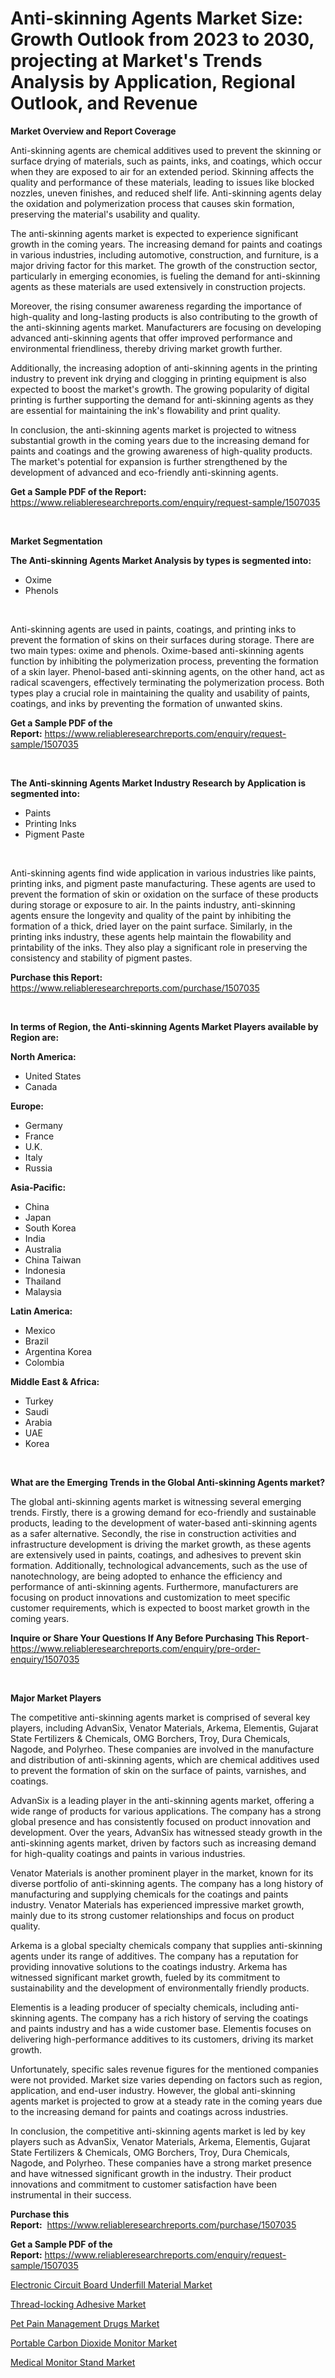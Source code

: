 <p><h1>Anti-skinning Agents Market Size: Growth Outlook from 2023 to 2030, projecting at Market's Trends Analysis by Application, Regional Outlook, and Revenue</h1></p><p><strong>Market Overview and Report Coverage</strong></p>
<p><p>Anti-skinning agents are chemical additives used to prevent the skinning or surface drying of materials, such as paints, inks, and coatings, which occur when they are exposed to air for an extended period. Skinning affects the quality and performance of these materials, leading to issues like blocked nozzles, uneven finishes, and reduced shelf life. Anti-skinning agents delay the oxidation and polymerization process that causes skin formation, preserving the material's usability and quality.</p><p>The anti-skinning agents market is expected to experience significant growth in the coming years. The increasing demand for paints and coatings in various industries, including automotive, construction, and furniture, is a major driving factor for this market. The growth of the construction sector, particularly in emerging economies, is fueling the demand for anti-skinning agents as these materials are used extensively in construction projects.</p><p>Moreover, the rising consumer awareness regarding the importance of high-quality and long-lasting products is also contributing to the growth of the anti-skinning agents market. Manufacturers are focusing on developing advanced anti-skinning agents that offer improved performance and environmental friendliness, thereby driving market growth further.</p><p>Additionally, the increasing adoption of anti-skinning agents in the printing industry to prevent ink drying and clogging in printing equipment is also expected to boost the market's growth. The growing popularity of digital printing is further supporting the demand for anti-skinning agents as they are essential for maintaining the ink's flowability and print quality.</p><p>In conclusion, the anti-skinning agents market is projected to witness substantial growth in the coming years due to the increasing demand for paints and coatings and the growing awareness of high-quality products. The market's potential for expansion is further strengthened by the development of advanced and eco-friendly anti-skinning agents.</p></p>
<p><strong>Get a Sample PDF of the Report:</strong> <a href="https://www.reliableresearchreports.com/enquiry/request-sample/1507035">https://www.reliableresearchreports.com/enquiry/request-sample/1507035</a></p>
<p>&nbsp;</p>
<p><strong>Market Segmentation</strong></p>
<p><strong>The Anti-skinning Agents Market Analysis by types is segmented into:</strong></p>
<p><ul><li>Oxime</li><li>Phenols</li></ul></p>
<p>&nbsp;</p>
<p><p>Anti-skinning agents are used in paints, coatings, and printing inks to prevent the formation of skins on their surfaces during storage. There are two main types: oxime and phenols. Oxime-based anti-skinning agents function by inhibiting the polymerization process, preventing the formation of a skin layer. Phenol-based anti-skinning agents, on the other hand, act as radical scavengers, effectively terminating the polymerization process. Both types play a crucial role in maintaining the quality and usability of paints, coatings, and inks by preventing the formation of unwanted skins.</p></p>
<p><strong>Get a Sample PDF of the Report:</strong>&nbsp;<a href="https://www.reliableresearchreports.com/enquiry/request-sample/1507035">https://www.reliableresearchreports.com/enquiry/request-sample/1507035</a></p>
<p>&nbsp;</p>
<p><strong>The Anti-skinning Agents Market Industry Research by Application is segmented into:</strong></p>
<p><ul><li>Paints</li><li>Printing Inks</li><li>Pigment Paste</li></ul></p>
<p>&nbsp;</p>
<p><p>Anti-skinning agents find wide application in various industries like paints, printing inks, and pigment paste manufacturing. These agents are used to prevent the formation of skin or oxidation on the surface of these products during storage or exposure to air. In the paints industry, anti-skinning agents ensure the longevity and quality of the paint by inhibiting the formation of a thick, dried layer on the paint surface. Similarly, in the printing inks industry, these agents help maintain the flowability and printability of the inks. They also play a significant role in preserving the consistency and stability of pigment pastes.</p></p>
<p><strong>Purchase this Report:</strong>&nbsp; <a href="https://www.reliableresearchreports.com/purchase/1507035">https://www.reliableresearchreports.com/purchase/1507035</a></p>
<p>&nbsp;</p>
<p><strong>In terms of Region, the Anti-skinning Agents Market Players available by Region are:</strong></p>
<p>
    <p> <strong> North America: </strong>
        <ul>
            <li>United States</li>
            <li>Canada</li>
        </ul>
        </p> 
    <p> <strong> Europe: </strong>
        <ul>
            <li>Germany</li>
            <li>France</li>
            <li>U.K.</li>
            <li>Italy</li>
            <li>Russia</li>
        </ul>
        </p> 
    <p> <strong> Asia-Pacific: </strong>
        <ul>
            <li>China</li>
            <li>Japan</li>
            <li>South Korea</li>
            <li>India</li>
            <li>Australia</li>
            <li>China Taiwan</li>
            <li>Indonesia</li>
            <li>Thailand</li>
            <li>Malaysia</li>
        </ul>
        </p> 
    <p> <strong> Latin America: </strong>
        <ul>
            <li>Mexico</li>
            <li>Brazil</li>
            <li>Argentina Korea</li>
            <li>Colombia</li>
        </ul>
        </p> 
    <p> <strong> Middle East & Africa: </strong>
        <ul>
            <li>Turkey</li>
            <li>Saudi</li>
            <li>Arabia</li>
            <li>UAE</li>
            <li>Korea</li>
        </ul>
    </p>
    </p>
<p>&nbsp;</p>
<p><strong>What are the Emerging Trends in the Global Anti-skinning Agents market?</strong></p>
<p><p>The global anti-skinning agents market is witnessing several emerging trends. Firstly, there is a growing demand for eco-friendly and sustainable products, leading to the development of water-based anti-skinning agents as a safer alternative. Secondly, the rise in construction activities and infrastructure development is driving the market growth, as these agents are extensively used in paints, coatings, and adhesives to prevent skin formation. Additionally, technological advancements, such as the use of nanotechnology, are being adopted to enhance the efficiency and performance of anti-skinning agents. Furthermore, manufacturers are focusing on product innovations and customization to meet specific customer requirements, which is expected to boost market growth in the coming years.</p></p>
<p><strong>Inquire or Share Your Questions If Any Before Purchasing This Report</strong>- <a href="https://www.reliableresearchreports.com/enquiry/pre-order-enquiry/1507035">https://www.reliableresearchreports.com/enquiry/pre-order-enquiry/1507035</a></p>
<p>&nbsp;</p>
<p><strong>Major Market Players</strong></p>
<p><p>The competitive anti-skinning agents market is comprised of several key players, including AdvanSix, Venator Materials, Arkema, Elementis, Gujarat State Fertilizers & Chemicals, OMG Borchers, Troy, Dura Chemicals, Nagode, and Polyrheo. These companies are involved in the manufacture and distribution of anti-skinning agents, which are chemical additives used to prevent the formation of skin on the surface of paints, varnishes, and coatings.</p><p>AdvanSix is a leading player in the anti-skinning agents market, offering a wide range of products for various applications. The company has a strong global presence and has consistently focused on product innovation and development. Over the years, AdvanSix has witnessed steady growth in the anti-skinning agents market, driven by factors such as increasing demand for high-quality coatings and paints in various industries.</p><p>Venator Materials is another prominent player in the market, known for its diverse portfolio of anti-skinning agents. The company has a long history of manufacturing and supplying chemicals for the coatings and paints industry. Venator Materials has experienced impressive market growth, mainly due to its strong customer relationships and focus on product quality.</p><p>Arkema is a global specialty chemicals company that supplies anti-skinning agents under its range of additives. The company has a reputation for providing innovative solutions to the coatings industry. Arkema has witnessed significant market growth, fueled by its commitment to sustainability and the development of environmentally friendly products.</p><p>Elementis is a leading producer of specialty chemicals, including anti-skinning agents. The company has a rich history of serving the coatings and paints industry and has a wide customer base. Elementis focuses on delivering high-performance additives to its customers, driving its market growth.</p><p>Unfortunately, specific sales revenue figures for the mentioned companies were not provided. Market size varies depending on factors such as region, application, and end-user industry. However, the global anti-skinning agents market is projected to grow at a steady rate in the coming years due to the increasing demand for paints and coatings across industries.</p><p>In conclusion, the competitive anti-skinning agents market is led by key players such as AdvanSix, Venator Materials, Arkema, Elementis, Gujarat State Fertilizers & Chemicals, OMG Borchers, Troy, Dura Chemicals, Nagode, and Polyrheo. These companies have a strong market presence and have witnessed significant growth in the industry. Their product innovations and commitment to customer satisfaction have been instrumental in their success.</p></p>
<p><strong>Purchase this Report:</strong>&nbsp;&nbsp;<a href="https://www.reliableresearchreports.com/purchase/1507035">https://www.reliableresearchreports.com/purchase/1507035</a></p>
<p></p>
<p><strong>Get a Sample PDF of the Report:</strong>&nbsp;<a href="https://www.reliableresearchreports.com/enquiry/request-sample/1507035">https://www.reliableresearchreports.com/enquiry/request-sample/1507035</a></p>
<p><p><a href="https://www.linkedin.com/pulse/electronic-circuit-board-underfill-material-market-size/">Electronic Circuit Board Underfill Material Market</a></p><p><a href="https://www.linkedin.com/pulse/thread-locking-adhesive-market-size-forecast-2023-2030/">Thread-locking Adhesive Market</a></p><p><a href="https://www.linkedin.com/pulse/pet-pain-management-drugs-market-size-forecast/">Pet Pain Management Drugs Market</a></p><p><a href="https://medium.com/@ebbaeffertz1951/portable-carbon-dioxide-monitor-market-size-cagr-trends-2024-2030-23dfe4142318">Portable Carbon Dioxide Monitor Market</a></p><p><a href="https://medium.com/@lavernacole2023/medical-monitor-stand-market-size-cagr-trends-2024-2030-f764a982745a">Medical Monitor Stand Market</a></p></p>